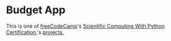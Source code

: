 # Budget App

This is one of [freeCodeCamp](https://www.freecodecamp.org)'s [Scientific Computing With Python Certification.](https://www.freecodecamp.org/learn/scientific-computing-with-python)'s [projects.](https://www.freecodecamp.org/learn/scientific-computing-with-python/#scientific-computing-with-python-projects)
